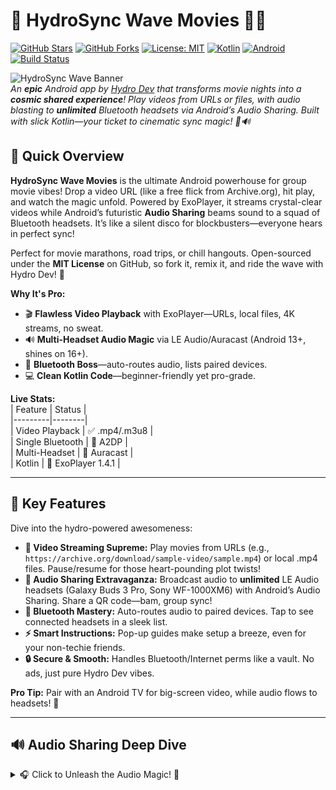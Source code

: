 # 🌊 **HydroSync Wave Movies** 🎥✨

[![GitHub Stars](https://img.shields.io/github/stars/tossdace/HydroSync_Wave?style=social)](https://github.com/tossdace/HydroSync_Wave/stargazers) [![GitHub Forks](https://img.shields.io/github/forks/tossdace/HydroSync_Wave?style=social)](https://github.com/tossdace/HydroSync_Wave/network) [![License: MIT](https://img.shields.io/badge/License-MIT-blue.svg)](https://opensource.org/licenses/MIT) [![Kotlin](https://img.shields.io/badge/Kotlin-1.9.0-7F52FF.svg)](https://kotlinlang.org) [![Android](https://img.shields.io/badge/Android-13%2B-3DDC84.svg)](https://www.android.com) [![Build Status](https://img.shields.io/badge/Build-Passing-brightgreen.svg)]()

![HydroSync Wave Banner](https://via.placeholder.com/1200x300/007BFF/FFFFFF?text=HydroSync+Wave+Movies+-+Sync+Your+Movie+Magic!)  
*An **epic** Android app by [Hydro Dev](https://hydrodev.com) that transforms movie nights into a **cosmic shared experience**! Play videos from URLs or files, with audio blasting to **unlimited** Bluetooth headsets via Android’s Audio Sharing. Built with slick Kotlin—your ticket to cinematic sync magic! 🚀🔊*

## 🎉 **Quick Overview**
**HydroSync Wave Movies** is the ultimate Android powerhouse for group movie vibes! Drop a video URL (like a free flick from Archive.org), hit play, and watch the magic unfold. Powered by ExoPlayer, it streams crystal-clear videos while Android’s futuristic **Audio Sharing** beams sound to a squad of Bluetooth headsets. It’s like a silent disco for blockbusters—everyone hears in perfect sync!  

Perfect for movie marathons, road trips, or chill hangouts. Open-sourced under the **MIT License** on GitHub, so fork it, remix it, and ride the wave with Hydro Dev! 🌊  

**Why It's Pro:**  
- 🎬 **Flawless Video Playback** with ExoPlayer—URLs, local files, 4K streams, no sweat.  
- 🔊 **Multi-Headset Audio Magic** via LE Audio/Auracast (Android 13+, shines on 16+).  
- 📱 **Bluetooth Boss**—auto-routes audio, lists paired devices.  
- 💻 **Clean Kotlin Code**—beginner-friendly yet pro-grade.  

**Live Stats:**  
| Feature | Status |  
|---------|--------|  
| Video Playback | ✅ .mp4/.m3u8 |  
| Single Bluetooth | 🔵 A2DP |  
| Multi-Headset | 🔵 Auracast |  
| Kotlin | 💎 ExoPlayer 1.4.1 |  

---

## 🚀 **Key Features**  
Dive into the hydro-powered awesomeness:  

- **🌈 Video Streaming Supreme:** Play movies from URLs (e.g., `https://archive.org/download/sample-video/sample.mp4`) or local .mp4 files. Pause/resume for those heart-pounding plot twists!  
- **🔗 Audio Sharing Extravaganza:** Broadcast audio to **unlimited** LE Audio headsets (Galaxy Buds 3 Pro, Sony WF-1000XM6) with Android’s Audio Sharing. Share a QR code—bam, group sync!  
- **📡 Bluetooth Mastery:** Auto-routes audio to paired devices. Tap to see connected headsets in a sleek list.  
- **⚡ Smart Instructions:** Pop-up guides make setup a breeze, even for your non-techie friends.  
- **🔒 Secure & Smooth:** Handles Bluetooth/Internet perms like a vault. No ads, just pure Hydro Dev vibes.  

**Pro Tip:** Pair with an Android TV for big-screen video, while audio flows to headsets! 🎥  

---

## 🔊 **Audio Sharing Deep Dive**  
<details>
<summary>🎧 Click to Unleash the Audio Magic! 🌊</summary>  

Hold onto your headphones—this is where **HydroSync Wave Movies** becomes a **sound-sharing superhero**! Android’s **Audio Sharing** (amped up in 2025, Android 16) turns your app into a broadcasting beast, flooding **unlimited** LE Audio headsets with movie audio in perfect sync.  

- **What’s the Vibe?** It’s like a hydro-powered tsunami of sound, delivering every explosion and whisper to all ears via **LE Audio** (Bluetooth 5.2+) and **Auracast**. Low latency, low power, high vibes!  
- **How It Flows:**  
  1. Pair LE Audio headsets (Settings > Bluetooth).  
  2. Enable Audio Sharing (Settings > Connected Devices > Audio Sharing).  
  3. Share QR code/link—friends join in seconds.  
  4. Play your movie—audio crashes like waves across all headsets!  
- **Why It’s Epic:** No cables, no lag, secure (password-protected), and scales for huge movie parties. Think silent cinema under the stars! 🌟  
- **Compat Check:** Android 13+ (16+ for full Auracast). Headsets like Pixel Buds Pro 2, Sony WF-1000XM6. Older A2DP? Falls back to 1-2 devices.  
- **Code Magic:** ExoPlayer pumps audio; Android’s system handles the broadcast heavy lifting.  


🛠 Getting Started
Ride the wave in 5 pro steps:
Clone the Repo:
git clone https://github.com/tossdace/HydroSync_Wave.git
cd HydroSync_Wave
Open in Android Studio:
Use Android Studio (2025+).
Import project—Gradle syncs like a dream.
Add Permissions (AndroidManifest.xml):
<uses-permission android:name="android.permission.BLUETOOTH_CONNECT" />
<uses-permission android:name="android.permission.BLUETOOTH_SCAN" />
<uses-permission android:name="android.permission.INTERNET" />
<uses-permission android:name="android.permission.FOREGROUND_SERVICE_MEDIA_PLAYBACK" />
<uses-feature android:name="android.hardware.bluetooth_le" android:required="true" />
Build & Run:
Build > Run on Android 13+ device (USB debugging on).
Test with: https://ia600500.us.archive.org/22/items/duck_and_cover/duck_and_cover.mp4.
Multi-Headset Setup:
Pair headsets (Settings > Bluetooth).
Enable Audio Sharing (Settings > Connected Devices).
Share QR code, play, and vibe! 🎧
Troubleshooting:
🚫 No Video? Check URL (.mp4/.m3u8) or INTERNET perm.
🚫 No Broadcast? Verify Android 16+, LE Audio headsets.
🚫 Build Fail? Update Gradle to 8.5+.
📋 Tech Stack
Powered by 2025’s freshest tools:
Component
Version
Why It Rocks
Language
Kotlin 1.9.0
Clean, crash-proof code.
Media Player
ExoPlayer 1.4.1
4K streams, buttery smooth.
UI
Jetpack AppCompat
Sleek, Material Design vibes.
Bluetooth
Android BT API
A2DP + Auracast sync.
Build
Gradle (Kotlin DSL)
Fast, dependency magic.
Target SDK
36 (Android 16)
Future-proof for 2025.
Dependencies (build.gradle.kts):
dependencies {
    implementation("androidx.media3:media3-exoplayer:1.4.1")
    implementation("androidx.media3:media3-ui:1.4.1")
    implementation("androidx.core:core-ktx:1.13.1")
    implementation("androidx.appcompat:appcompat:1.7.0")
}
